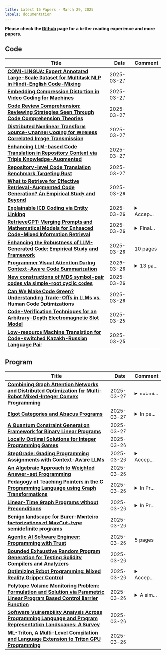 ```yaml
---
title: Latest 15 Papers - March 29, 2025
labels: documentation
---
```

**Please check the [Github](https://github.com/zezhishao/MTS_Daily_ArXiv) page for a better reading experience and more papers.**

## Code
| **Title** | **Date** | **Comment** |
| --- | --- | --- |
| **[COMI-LINGUA: Expert Annotated Large-Scale Dataset for Multitask NLP in Hindi-English Code-Mixing](http://arxiv.org/abs/2503.21670v1)** | 2025-03-27 |  |
| **[Embedding Compression Distortion in Video Coding for Machines](http://arxiv.org/abs/2503.21469v1)** | 2025-03-27 |  |
| **[Code Review Comprehension: Reviewing Strategies Seen Through Code Comprehension Theories](http://arxiv.org/abs/2503.21455v1)** | 2025-03-27 |  |
| **[Distributed Nonlinear Transform Source-Channel Coding for Wireless Correlated Image Transmission](http://arxiv.org/abs/2503.21249v1)** | 2025-03-27 |  |
| **[Enhancing LLM-based Code Translation in Repository Context via Triple Knowledge-Augmented](http://arxiv.org/abs/2503.18305v2)** | 2025-03-27 |  |
| **[Repository-level Code Translation Benchmark Targeting Rust](http://arxiv.org/abs/2411.13990v5)** | 2025-03-27 |  |
| **[What to Retrieve for Effective Retrieval-Augmented Code Generation? An Empirical Study and Beyond](http://arxiv.org/abs/2503.20589v1)** | 2025-03-26 |  |
| **[Explainable ICD Coding via Entity Linking](http://arxiv.org/abs/2503.20508v1)** | 2025-03-26 | <details><summary>Accep...</summary><p>Accepted at CL4Health at NAACL 2025</p></details> |
| **[RetrieveGPT: Merging Prompts and Mathematical Models for Enhanced Code-Mixed Information Retrieval](http://arxiv.org/abs/2411.04752v3)** | 2025-03-26 | <details><summary>Final...</summary><p>Final and Updated version</p></details> |
| **[Enhancing the Robustness of LLM-Generated Code: Empirical Study and Framework](http://arxiv.org/abs/2503.20197v1)** | 2025-03-26 | 10 pages |
| **[Programmer Visual Attention During Context-Aware Code Summarization](http://arxiv.org/abs/2405.18573v2)** | 2025-03-26 | <details><summary>13 pa...</summary><p>13 pages, 4 figures, 5 tables. Published in IEEE Transactions on Software Engineering</p></details> |
| **[New constructions of MDS symbol-pair codes via simple-root cyclic codes](http://arxiv.org/abs/2503.20137v1)** | 2025-03-26 |  |
| **[Can We Make Code Green? Understanding Trade-Offs in LLMs vs. Human Code Optimizations](http://arxiv.org/abs/2503.20126v1)** | 2025-03-26 |  |
| **[Code-Verification Techniques for an Arbitrary-Depth Electromagnetic Slot Model](http://arxiv.org/abs/2503.04004v2)** | 2025-03-25 |  |
| **[Low-resource Machine Translation for Code-switched Kazakh-Russian Language Pair](http://arxiv.org/abs/2503.20007v1)** | 2025-03-25 |  |

## Program
| **Title** | **Date** | **Comment** |
| --- | --- | --- |
| **[Combining Graph Attention Networks and Distributed Optimization for Multi-Robot Mixed-Integer Convex Programming](http://arxiv.org/abs/2503.21548v1)** | 2025-03-27 | <details><summary>submi...</summary><p>submitted to CDC 2025</p></details> |
| **[Elgot Categories and Abacus Programs](http://arxiv.org/abs/2503.21434v1)** | 2025-03-27 | <details><summary>In pe...</summary><p>In peer rewview, although not at MFPS, I'm just using their style files!</p></details> |
| **[A Quantum Constraint Generation Framework for Binary Linear Programs](http://arxiv.org/abs/2503.21222v1)** | 2025-03-27 |  |
| **[Locally Optimal Solutions for Integer Programming Games](http://arxiv.org/abs/2503.20918v1)** | 2025-03-26 |  |
| **[StepGrade: Grading Programming Assignments with Context-Aware LLMs](http://arxiv.org/abs/2503.20851v1)** | 2025-03-26 | <details><summary>Accep...</summary><p>Accepted to the 15th IEEE Integrated STEM Education Conference (ISEC)</p></details> |
| **[An Algebraic Approach to Weighted Answer-set Programming](http://arxiv.org/abs/2503.20849v1)** | 2025-03-26 |  |
| **[Pedagogy of Teaching Pointers in the C Programming Language using Graph Transformations](http://arxiv.org/abs/2503.20469v1)** | 2025-03-26 | <details><summary>In Pr...</summary><p>In Proceedings GCM 2023 and 2024, arXiv:2503.19632</p></details> |
| **[Linear-Time Graph Programs without Preconditions](http://arxiv.org/abs/2503.20465v1)** | 2025-03-26 | <details><summary>In Pr...</summary><p>In Proceedings GCM 2023 and 2024, arXiv:2503.19632. arXiv admin note: substantial text overlap with arXiv:2501.09144</p></details> |
| **[Benign landscape for Burer-Monteiro factorizations of MaxCut-type semidefinite programs](http://arxiv.org/abs/2411.03103v2)** | 2025-03-26 |  |
| **[Agentic AI Software Engineer: Programming with Trust](http://arxiv.org/abs/2502.13767v2)** | 2025-03-26 | 5 pages |
| **[Bounded Exhaustive Random Program Generation for Testing Solidity Compilers and Analyzers](http://arxiv.org/abs/2503.20332v1)** | 2025-03-26 |  |
| **[Optimizing Robot Programming: Mixed Reality Gripper Control](http://arxiv.org/abs/2503.02042v2)** | 2025-03-26 | <details><summary>Accep...</summary><p>Accepted to ICRA 2025</p></details> |
| **[Polytope Volume Monitoring Problem: Formulation and Solution via Parametric Linear Program Based Control Barrier Function](http://arxiv.org/abs/2503.12546v2)** | 2025-03-26 | <details><summary>A sim...</summary><p>A simplified version is submitted to CDC2025</p></details> |
| **[Software Vulnerability Analysis Across Programming Language and Program Representation Landscapes: A Survey](http://arxiv.org/abs/2503.20244v1)** | 2025-03-26 |  |
| **[ML-Triton, A Multi-Level Compilation and Language Extension to Triton GPU Programming](http://arxiv.org/abs/2503.14985v2)** | 2025-03-26 |  |

